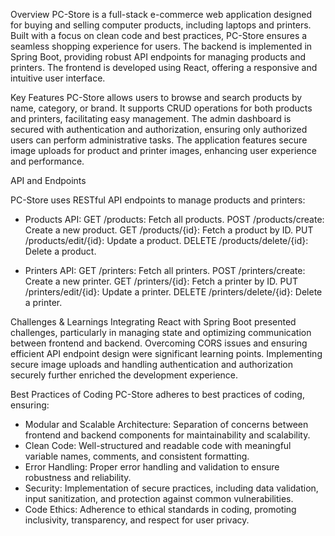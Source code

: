 Overview
PC-Store is a full-stack e-commerce web application designed for buying and selling computer products, including laptops and printers. Built with a focus on clean code and best practices, PC-Store ensures a seamless shopping experience for users. 
The backend is implemented in Spring Boot, providing robust API endpoints for managing products and printers. The frontend is developed using React, offering a responsive and intuitive user interface.


Key Features
PC-Store allows users to browse and search products by name, category, or brand. 
It supports CRUD operations for both products and printers, facilitating easy management. The admin dashboard is secured with authentication and authorization, ensuring only authorized users can perform administrative tasks. The application features secure image uploads for product and printer images, enhancing user experience and performance.

API and Endpoints

PC-Store uses RESTful API endpoints to manage products and printers:

* Products API:
    GET /products: Fetch all products.
    POST /products/create: Create a new product.
    GET /products/{id}: Fetch a product by ID.
    PUT /products/edit/{id}: Update a product.
    DELETE /products/delete/{id}: Delete a product.

* Printers API:
    GET /printers: Fetch all printers.
    POST /printers/create: Create a new printer.
    GET /printers/{id}: Fetch a printer by ID.
    PUT /printers/edit/{id}: Update a printer.
    DELETE /printers/delete/{id}: Delete a printer.

Challenges & Learnings
Integrating React with Spring Boot presented challenges, particularly in managing state and optimizing communication between frontend and backend. 
Overcoming CORS issues and ensuring efficient API endpoint design were significant learning points. 
Implementing secure image uploads and handling authentication and authorization securely further enriched the development experience.

Best Practices of Coding
PC-Store adheres to best practices of coding, ensuring:
* Modular and Scalable Architecture: Separation of concerns between frontend and backend components for maintainability and scalability.
* Clean Code: Well-structured and readable code with meaningful variable names, comments, and consistent formatting.
* Error Handling: Proper error handling and validation to ensure robustness and reliability.
* Security: Implementation of secure practices, including data validation, input sanitization, and protection against common vulnerabilities.
* Code Ethics: Adherence to ethical standards in coding, promoting inclusivity, transparency, and respect for user privacy.

